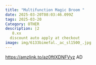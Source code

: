 ```yaml
---
title: "Multifunction Magic Broom "
date: 2025-03-20T08:03:46.099Z
tags: 2025-03-20
Category: OTHER
description: |2
   8.xx
  discount auto apply at checkout 
image: img/6133bimefal._ac_sl1500_.jpg
---
```

https://amzlink.to/az0ftlXDNFVyz
AD
